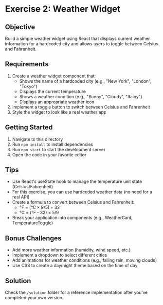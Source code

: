# Exercise 2: Weather Widget

## Objective
Build a simple weather widget using React that displays current weather information for a hardcoded city and allows users to toggle between Celsius and Fahrenheit.

## Requirements
1. Create a weather widget component that:
   - Shows the name of a hardcoded city (e.g., "New York", "London", "Tokyo")
   - Displays the current temperature
   - Shows a weather condition (e.g., "Sunny", "Cloudy", "Rainy")
   - Displays an appropriate weather icon
2. Implement a toggle button to switch between Celsius and Fahrenheit
3. Style the widget to look like a real weather app

## Getting Started
1. Navigate to this directory
2. Run `npm install` to install dependencies
3. Run `npm start` to start the development server
4. Open the code in your favorite editor

## Tips
- Use React's useState hook to manage the temperature unit state (Celsius/Fahrenheit)
- For this exercise, you can use hardcoded weather data (no need for a real API)
- Create a formula to convert between Celsius and Fahrenheit: 
  - °F = (°C × 9/5) + 32
  - °C = (°F - 32) × 5/9
- Break your application into components (e.g., WeatherCard, TemperatureToggle)

## Bonus Challenges
- Add more weather information (humidity, wind speed, etc.)
- Implement a dropdown to select different cities
- Add animations for weather conditions (e.g., falling rain, moving clouds)
- Use CSS to create a day/night theme based on the time of day

## Solution
Check the `/solution` folder for a reference implementation after you've completed your own version.
